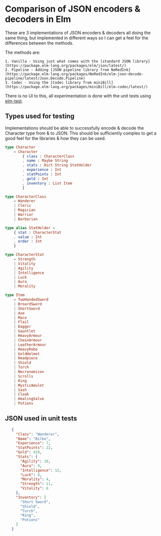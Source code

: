 # Comparison of JSON encoders & decoders in Elm

These are 3 implementations of JSON encoders & decoders all doing the same thing,
but implemented in different ways so I can get a feel for the differences
between the methods.

The methods are:

    1. Vanilla - Using just what comes with the [standard JSON library](https://package.elm-lang.org/packages/elm/json/latest/)
    2. Pipeline - Adding [JSON pipeline library from NoRedInk](https://package.elm-lang.org/packages/NoRedInk/elm-json-decode-pipeline/latest/Json.Decode.Pipeline)
    3. Codec - Using the [Codec library from miniBill](https://package.elm-lang.org/packages/miniBill/elm-codec/latest/)

There is no UI to this, all experimentation is done with the unit tests using
[elm-test](https://github.com/elm-explorations/test).

## Types used for testing

Implementations should be able to successfully encode & decode the Character
type from & to JSON. This should be sufficiently complex to get a good feel for
the libraries & how they can be used.

```elm
type Character
    = Character
        { class : CharacterClass
        , name : Maybe String
        , stats : Dict String StatHolder
        , experience : Int
        , statPoints : Int
        , gold : Int
        , inventory : List Item
        }

type CharacterClass
    = Wanderer
    | Cleric
    | Magician
    | Warrior
    | Barbarian

type alias StatHolder =
    { stat : CharacterStat
    , value : Int
    , order : Int
    }

type CharacterStat
    = Strength
    | Vitality
    | Agility
    | Intelligence
    | Luck
    | Aura
    | Morality

type Item
    = TwoHandedSword
    | BroardSword
    | ShortSword
    | Axe
    | Mace
    | Flail
    | Dagger
    | Gauntlet
    | HeavyArmour
    | ChainArmour
    | LeatherArmour
    | HeavyRobe
    | GoldHelmet
    | Headpiece
    | Shield
    | Torch
    | Necronomicon
    | Scrolls
    | Ring
    | MysticAmulet
    | Sash
    | Cloak
    | HealingSalve
    | Potions
```

## JSON used in unit tests


```JSON
   {
     "Class": "Wanderer",
     "Name": "Bilbo",
     "Experience": 7,
     "StatPoints": 22,
     "Gold": 429,
     "Stats": {
       "Agility": 10,
       "Aura": 9,
       "Intelligence": 12,
       "Luck": 9,
       "Morality": 4,
       "Strength": 11,
       "Vitality": 6
     },
     "Inventory": [
       "Short Sword",
       "Shield",
       "Torch",
       "Ring",
       "Potions"
     ]
   }
```

